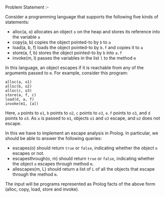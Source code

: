 
Problem Statement :-

Consider a programming language that supports the following five kinds of statements:
- alloc(a, o) allocates an object `o` on the heap and stores its reference into the variable `a`
- copy(a, b) copies the object pointed-to by `b` to `a`
- load(a, b, f) loads the object pointed-to by `b.f` and copies it to `a`
- store(a, f, b) stores the object pointed-to by `b` into `a.f`
- invoke(m, l) passes the variables in the list `l` to the method `m`

In this language, an object escapes if it is reachable from any of the arguments passed to `m`.
For example, consider this program:


```
alloc(a, o1)
alloc(b, o2)
alloc(c, o3)
store(a, f, c)
load(d, a, f)
invoke(m1, [a])
```

Here, `a` points to `o1`, `b` points to `o2`, `c` points to `o3`, `a.f` points to `o3`, and `d` points to `o3`. As `a` is passed to `m1`, objects `o1` and `o3` escape, and `o2` does not escape.

In this we have to implement an escape analysis in Prolog.
In particular, we should be able to answer the following queries:
- escapes(o) should return `true` or `false`, indicating whether the object `o` escapes or not.
- escapesthrough(o, m) should return `true` or `false`, indicating whether the object `o` escapes through method `m`.
- allescapes(m, L) should return a list of `L` of all the objects that escape through the method `m`.

The input will be programs represented as Prolog facts of the above form (alloc, copy, load, store and invoke).

